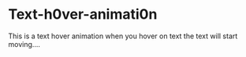 # Text-h0ver-animati0n
This is a text hover animation when you hover on text the text will start moving....

